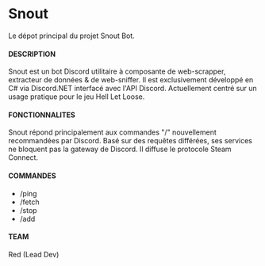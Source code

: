 # Snout
Le dépot principal du projet Snout Bot.

#### DESCRIPTION 
Snout est un bot Discord utilitaire à composante de web-scrapper, extracteur de données & de web-sniffer. Il est exclusivement développé en C# via Discord.NET interfacé avec l'API Discord. 
Actuellement centré sur un usage pratique pour le jeu Hell Let Loose.

#### FONCTIONNALITES
Snout répond principalement aux commandes "/" nouvellement recommandées par Discord.
Basé sur des requêtes différées, ses services ne bloquent pas la gateway de Discord. Il diffuse le protocole Steam Connect.

#### COMMANDES
- /ping 
- /fetch
- /stop
- /add

#### TEAM
Red (Lead Dev)

